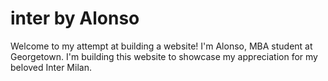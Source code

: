 # inter by Alonso
Welcome to my attempt at building a website! 
I'm Alonso, MBA student at Georgetown. I'm building this website to showcase my appreciation for my beloved Inter Milan.